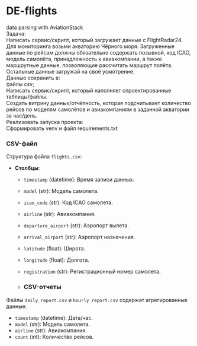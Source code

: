 # DE-flights
data parsing with AviationStack  
Задача:  
 Написать сервис/скрипт, который загружает данные с FlightRadar24. Для
мониторинга возьми акваторию Чёрного моря. Загруженные данные по рейсам
должны обязательно содержать позывной, код ICAO, модель самолёта,
принадлежность к авиакомпании, а также маршрутные данные, позволяющие
рассчитать маршрут полёта. Остальные данные загружай на своё усмотрение.  
Данные сохранить в:  
 файлы csv;  
 Написать сервис/скрипт, который наполняет спроектированные таблицы/файлы.  
 Создать витрину данных/отчётность, которая подсчитывает количество рейсов по
моделям самолётов и авиакомпаниям в заданной акватории за час/день.  
 Реализовать запуска проекта:  
 Сформировать venv и файл requirements.txt

### CSV-файл
Структура файла `flights.csv`:
- **Столбцы**:
  - `timestamp` (datetime): Время записи данных.
  - `model` (str): Модель самолета.
  - `icao_code` (str): Код ICAO самолета.
  - `airline` (str): Авиакомпания.
  - `departure_airport` (str): Аэропорт вылета.
  - `arrival_airport` (str): Аэропорт назначения.
  - `latitude` (float): Широта.
  - `longitude` (float): Долгота.
  - `registration` (str): Регистрационный номер самолета.

  - ### CSV-отчеты
Файлы `daily_report.csv` и `hourly_report.csv` содержат агрегированные данные:
- `timestamp` (datetime): Дата/час.
- `model` (str): Модель самолета.
- `airline` (str): Авиакомпания.
- `count` (int): Количество рейсов.
